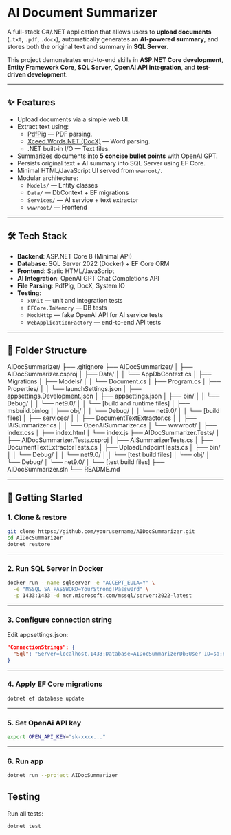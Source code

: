 # AI Document Summarizer

A full-stack C#/.NET application that allows users to **upload documents** (`.txt`, `.pdf`, `.docx`), automatically generates an **AI-powered summary**, and stores both the original text and summary in **SQL Server**.

This project demonstrates end-to-end skills in **ASP.NET Core development**, **Entity Framework Core**, **SQL Server**, **OpenAI API integration**, and **test-driven development**.

---

## ✨ Features

- Upload documents via a simple web UI.
- Extract text using:
  - [PdfPig](https://github.com/UglyToad/PdfPig) — PDF parsing.
  - [Xceed.Words.NET (DocX)](https://github.com/xceedsoftware/DocX) — Word parsing.
  - .NET built-in I/O — Text files.
- Summarizes documents into **5 concise bullet points** with OpenAI GPT.
- Persists original text + AI summary into SQL Server using EF Core.
- Minimal HTML/JavaScript UI served from `wwwroot/`.
- Modular architecture:
  - `Models/` — Entity classes
  - `Data/` — DbContext + EF migrations
  - `Services/` — AI service + text extractor
  - `wwwroot/` — Frontend

---

## 🛠 Tech Stack

- **Backend**: ASP.NET Core 8 (Minimal API)  
- **Database**: SQL Server 2022 (Docker) + EF Core ORM  
- **Frontend**: Static HTML/JavaScript  
- **AI Integration**: OpenAI GPT Chat Completions API  
- **File Parsing**: PdfPig, DocX, System.IO  
- **Testing**:  
  - `xUnit` — unit and integration tests  
  - `EFCore.InMemory` — DB tests  
  - `MockHttp` — fake OpenAI API for AI service tests  
  - `WebApplicationFactory` — end-to-end API tests  

---

## 📂 Folder Structure
AIDocSummarizer/
├── .gitignore
├── AIDocSummarizer/
│   ├── AIDocSummarizer.csproj
│   ├── Data/
│   │   └── AppDbContext.cs
│   ├── Migrations
│   ├── Models/
│   │   └── Document.cs
│   ├── Program.cs
│   ├── Properties/
│   │   └── launchSettings.json
│   ├── appsettings.Development.json
│   ├── appsettings.json
│   ├── bin/
│   │   └── Debug/
│   │       └── net9.0/
│   │           └── [build and runtime files]
│   ├── msbuild.binlog
│   ├── obj/
│   │   └── Debug/
│   │       └── net9.0/
│   │           └── [build files]
│   ├── services/
│   │   ├── DocumentTextExtractor.cs
│   │   ├── IAiSummarizer.cs
│   │   └── OpenAiSummarizer.cs
│   └── wwwroot/
│       ├── index.css
│       ├── index.html
│       └── index.js
├── AIDocSummarizer.Tests/
│   ├── AIDocSummarizer.Tests.csproj
│   ├── AiSummarizerTests.cs
│   ├── DocumentTextExtractorTests.cs
│   ├── UploadEndpointTests.cs
│   ├── bin/
│   │   └── Debug/
│   │       └── net9.0/
│   │           └── [test build files]
│   └── obj/
│       └── Debug/
│           └── net9.0/
│               └── [test build files]
├── AIDocSummarizer.sln
└── README.md

---

## 🚀 Getting Started

### 1. Clone & restore

```bash
git clone https://github.com/yourusername/AIDocSummarizer.git
cd AIDocSummarizer
dotnet restore
```

---
### 2. Run SQL Server in Docker
```bash
docker run --name sqlserver -e "ACCEPT_EULA=Y" \
  -e "MSSQL_SA_PASSWORD=YourStrong!Passw0rd" \
  -p 1433:1433 -d mcr.microsoft.com/mssql/server:2022-latest
```

---
### 3. Configure connection string
Edit appsettings.json:

```json
"ConnectionStrings": {
  "Sql": "Server=localhost,1433;Database=AIDocSummarizerDb;User ID=sa;Password=YourStrong!Passw0rd;Encrypt=True;TrustServerCertificate=True"
}
```

---
### 4. Apply EF Core migrations
```bash
dotnet ef database update
```

---
### 5. Set OpenAi API key
```bash
export OPEN_API_KEY="sk-xxxx..."
```

---
### 6. Run app
```bash
dotnet run --project AIDocSummarizer
```

## Testing
Run all tests:

```bash
dotnet test
```
